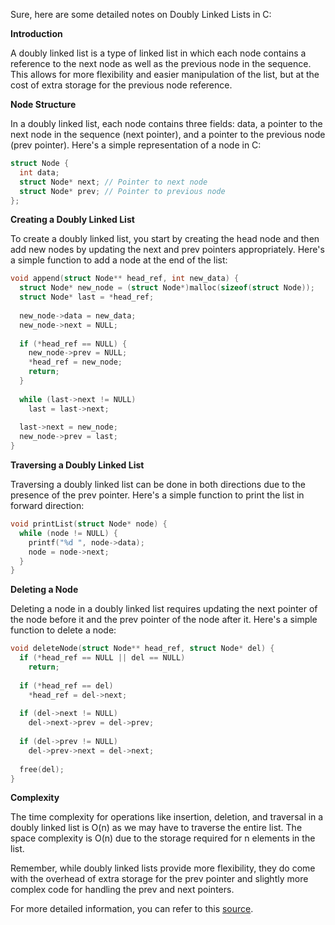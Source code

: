 Sure, here are some detailed notes on Doubly Linked Lists in C:

**Introduction**

A doubly linked list is a type of linked list in which each node contains a reference to the next node as well as the previous node in the sequence. This allows for more flexibility and easier manipulation of the list, but at the cost of extra storage for the previous node reference.

**Node Structure**

In a doubly linked list, each node contains three fields: data, a pointer to the next node in the sequence (next pointer), and a pointer to the previous node (prev pointer). Here's a simple representation of a node in C:

```c
struct Node {
  int data;
  struct Node* next; // Pointer to next node
  struct Node* prev; // Pointer to previous node
};
```

**Creating a Doubly Linked List**

To create a doubly linked list, you start by creating the head node and then add new nodes by updating the next and prev pointers appropriately. Here's a simple function to add a node at the end of the list:

```c
void append(struct Node** head_ref, int new_data) {
  struct Node* new_node = (struct Node*)malloc(sizeof(struct Node));
  struct Node* last = *head_ref;
  
  new_node->data = new_data;
  new_node->next = NULL;
  
  if (*head_ref == NULL) {
    new_node->prev = NULL;
    *head_ref = new_node;
    return;
  }
  
  while (last->next != NULL)
    last = last->next;
  
  last->next = new_node;
  new_node->prev = last;
}
```

**Traversing a Doubly Linked List**

Traversing a doubly linked list can be done in both directions due to the presence of the prev pointer. Here's a simple function to print the list in forward direction:

```c
void printList(struct Node* node) {
  while (node != NULL) {
    printf("%d ", node->data);
    node = node->next;
  }
}
```

**Deleting a Node**

Deleting a node in a doubly linked list requires updating the next pointer of the node before it and the prev pointer of the node after it. Here's a simple function to delete a node:

```c
void deleteNode(struct Node** head_ref, struct Node* del) {
  if (*head_ref == NULL || del == NULL)
    return;
  
  if (*head_ref == del)
    *head_ref = del->next;
  
  if (del->next != NULL)
    del->next->prev = del->prev;
  
  if (del->prev != NULL)
    del->prev->next = del->next;
  
  free(del);
}
```

**Complexity**

The time complexity for operations like insertion, deletion, and traversal in a doubly linked list is O(n) as we may have to traverse the entire list. The space complexity is O(n) due to the storage required for n elements in the list.

Remember, while doubly linked lists provide more flexibility, they do come with the overhead of extra storage for the prev pointer and slightly more complex code for handling the prev and next pointers.

For more detailed information, you can refer to this [source](https://www.geeksforgeeks.org/doubly-linked-list/).
